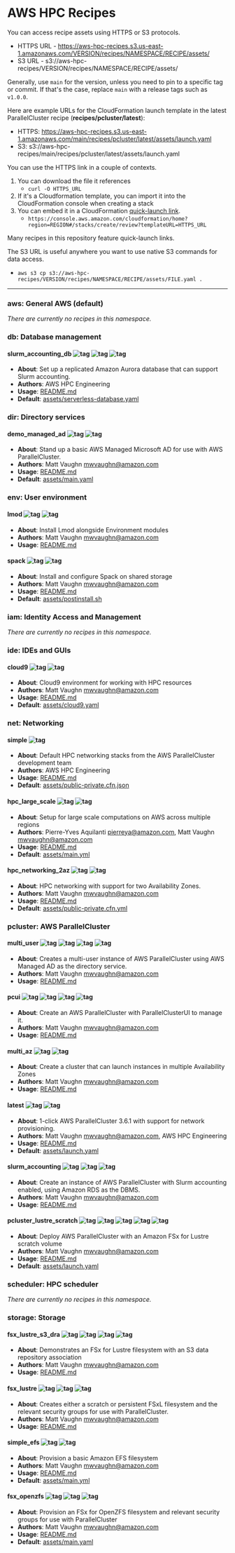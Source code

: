 # AWS HPC Recipes

You can access recipe assets using HTTPS or S3 protocols.
* HTTPS URL - https://aws-hpc-recipes.s3.us-east-1.amazonaws.com/VERSION/recipes/NAMESPACE/RECIPE/assets/
* S3 URL - s3://aws-hpc-recipes/VERSION/recipes/NAMESPACE/RECIPE/assets/

Generally, use `main` for the version, unless you need to pin to a specific tag or commit. If that's the case, replace `main` with a release tags such as `v1.0.0`. 

Here are example URLs for the CloudFormation launch template in the latest ParallelCluster recipe (**recipes/pcluster/latest**):
* HTTPS: https://aws-hpc-recipes.s3.us-east-1.amazonaws.com/main/recipes/pcluster/latest/assets/launch.yaml
* S3: s3://aws-hpc-recipes/main/recipes/pcluster/latest/assets/launch.yaml

You can use the HTTPS link in a couple of contexts.
1. You can download the file it references
    * `curl -O HTTPS_URL`
2. If it's a Cloudformation template, you can import it into the CloudFormation console when creating a stack
3. You can embed it in a CloudFormation [quick-launch link](https://docs.aws.amazon.com/AWSCloudFormation/latest/UserGuide/cfn-console-create-stacks-quick-create-links.html).
    * `https://console.aws.amazon.com/cloudformation/home?region=REGION#/stacks/create/review?templateURL=HTTPS_URL`

Many recipes in this repository feature quick-launch links. 

The S3 URL is useful anywhere you want to use native S3 commands for data access. 
* `aws s3 cp s3://aws-hpc-recipes/VERSION/recipes/NAMESPACE/RECIPE/assets/FILE.yaml .`

----

### aws: General AWS (default)

*There are currently no recipes in this namespace.*
### db: Database management

#### slurm_accounting_db ![tag](https://img.shields.io/badge/-core-%23146EB4) ![tag](https://img.shields.io/badge/-rds-%237DCEA0) ![tag](https://img.shields.io/badge/-parallelcluster-%23FF9900) 

* **About**: Set up a replicated Amazon Aurora database that can support Slurm accounting.
* **Authors**: AWS HPC Engineering
* **Usage**: [README.md](db/slurm_accounting_db/README.md)
* **Default**: [assets/serverless-database.yaml](https://aws-hpc-recipes.s3.us-east-1.amazonaws.com/main/recipes/db/slurm_accounting_db/assets/serverless-database.yaml)

### dir: Directory services

#### demo_managed_ad ![tag](https://img.shields.io/badge/-experimental-%23D9534F) ![tag](https://img.shields.io/badge/-core-%23146EB4) 

* **About**: Stand up a basic AWS Managed Microsoft AD for use with AWS ParallelCluster.
* **Authors**: Matt Vaughn <mwvaughn@amazon.com>
* **Usage**: [README.md](dir/demo_managed_ad/README.md)
* **Default**: [assets/main.yaml](https://aws-hpc-recipes.s3.us-east-1.amazonaws.com/main/recipes/dir/demo_managed_ad/assets/main.yaml)

### env: User environment

#### lmod ![tag](https://img.shields.io/badge/-experimental-%23D9534F) ![tag](https://img.shields.io/badge/-community-%2317202A) 

* **About**: Install Lmod alongside Environment modules
* **Authors**: Matt Vaughn <mwvaughn@amazon.com>
* **Usage**: [README.md](env/lmod/README.md)

#### spack ![tag](https://img.shields.io/badge/-experimental-%23D9534F) ![tag](https://img.shields.io/badge/-community-%2317202A) 

* **About**: Install and configure Spack on shared storage
* **Authors**: Matt Vaughn <mwvaughn@amazon.com>
* **Usage**: [README.md](env/spack/README.md)
* **Default**: [assets/postinstall.sh](https://aws-hpc-recipes.s3.us-east-1.amazonaws.com/main/recipes/env/spack/assets/postinstall.sh)

### iam: Identity Access and Management

*There are currently no recipes in this namespace.*
### ide: IDEs and GUIs

#### cloud9 ![tag](https://img.shields.io/badge/-core-%23146EB4) ![tag](https://img.shields.io/badge/-experimental-%23D9534F) 

* **About**: Cloud9 environment for working with HPC resources
* **Authors**: Matt Vaughn <mwvaughn@amazon.com>
* **Usage**: [README.md](ide/cloud9/README.md)
* **Default**: [assets/cloud9.yaml](https://aws-hpc-recipes.s3.us-east-1.amazonaws.com/main/recipes/ide/cloud9/assets/cloud9.yaml)

### net: Networking

#### simple ![tag](https://img.shields.io/badge/-core-%23146EB4) 

* **About**: Default HPC networking stacks from the AWS ParallelCluster development team
* **Authors**: AWS HPC Engineering
* **Usage**: [README.md](net/simple/README.md)
* **Default**: [assets/public-private.cfn.json](https://aws-hpc-recipes.s3.us-east-1.amazonaws.com/main/recipes/net/simple/assets/public-private.cfn.json)
#### hpc_large_scale ![tag](https://img.shields.io/badge/-experimental-%23D9534F) ![tag](https://img.shields.io/badge/-core-%23146EB4) 

* **About**: Setup for large scale computations on AWS across multiple regions
* **Authors**: Pierre-Yves Aquilanti <pierreya@amazon.com>, Matt Vaughn <mwvaughn@amazon.com>
* **Usage**: [README.md](net/hpc_large_scale/README.md)
* **Default**: [assets/main.yml](https://aws-hpc-recipes.s3.us-east-1.amazonaws.com/main/recipes/net/hpc_large_scale/assets/main.yml)
#### hpc_networking_2az ![tag](https://img.shields.io/badge/-core-%23146EB4) ![tag](https://img.shields.io/badge/-experimental-%23D9534F) 

* **About**: HPC networking with support for two Availability Zones.
* **Authors**: Matt Vaughn <mwvaughn@amazon.com>
* **Usage**: [README.md](net/hpc_networking_2az/README.md)
* **Default**: [assets/public-private.cfn.yml](https://aws-hpc-recipes.s3.us-east-1.amazonaws.com/main/recipes/net/hpc_networking_2az/assets/public-private.cfn.yml)

### pcluster: AWS ParallelCluster

#### multi_user ![tag](https://img.shields.io/badge/-parallelcluster-%23FF9900) ![tag](https://img.shields.io/badge/-activedirectory-%23AAB7B8) ![tag](https://img.shields.io/badge/-secretsmanager-%23AAB7B8) ![tag](https://img.shields.io/badge/-experimental-%23D9534F) 

* **About**: Creates a multi-user instance of AWS ParallelCluster using AWS Managed AD as the directory service.
* **Authors**: Matt Vaughn <mwvaughn@amazon.com>
* **Usage**: [README.md](pcluster/multi_user/README.md)

#### pcui ![tag](https://img.shields.io/badge/-parallelcluster-%23FF9900) ![tag](https://img.shields.io/badge/-cognito-%23AAB7B8) ![tag](https://img.shields.io/badge/-lambda-%23AAB7B8) ![tag](https://img.shields.io/badge/-experimental-%23D9534F) 

* **About**: Create an AWS ParallelCluster with ParallelClusterUI to manage it.
* **Authors**: Matt Vaughn <mwvaughn@amazon.com>
* **Usage**: [README.md](pcluster/pcui/README.md)

#### multi_az ![tag](https://img.shields.io/badge/-parallelcluster-%23FF9900) ![tag](https://img.shields.io/badge/-experimental-%23D9534F) 

* **About**: Create a cluster that can launch instances in multiple Availability Zones
* **Authors**: Matt Vaughn <mwvaughn@amazon.com>
* **Usage**: [README.md](pcluster/multi_az/README.md)

#### latest ![tag](https://img.shields.io/badge/-core-%23146EB4) ![tag](https://img.shields.io/badge/-parallelcluster-%23FF9900) 

* **About**: 1-click AWS ParallelCluster 3.6.1 with support for network provisioning.
* **Authors**: Matt Vaughn <mwvaughn@amazon.com>, AWS HPC Engineering
* **Usage**: [README.md](pcluster/latest/README.md)
* **Default**: [assets/launch.yaml](https://aws-hpc-recipes.s3.us-east-1.amazonaws.com/main/recipes/pcluster/latest/assets/launch.yaml)
#### slurm_accounting ![tag](https://img.shields.io/badge/-parallelcluster-%23FF9900) ![tag](https://img.shields.io/badge/-rds-%237DCEA0) ![tag](https://img.shields.io/badge/-experimental-%23D9534F) 

* **About**: Create an instance of AWS ParallelCluster with Slurm accounting enabled, using Amazon RDS as the DBMS.
* **Authors**: Matt Vaughn <mwvaughn@amazon.com>
* **Usage**: [README.md](pcluster/slurm_accounting/README.md)

#### pcluster_lustre_scratch ![tag](https://img.shields.io/badge/-core-%23146EB4) ![tag](https://img.shields.io/badge/-experimental-%23D9534F) ![tag](https://img.shields.io/badge/-parallelcluster-%23FF9900) ![tag](https://img.shields.io/badge/-fsx-%237DCEA0) ![tag](https://img.shields.io/badge/-lustre-%23AAB7B8) 

* **About**: Deploy AWS ParallelCluster with an Amazon FSx for Lustre scratch volume
* **Authors**: Matt Vaughn <mwvaughn@amazon.com>
* **Usage**: [README.md](pcluster/pcluster_lustre_scratch/README.md)
* **Default**: [assets/launch.yaml](https://aws-hpc-recipes.s3.us-east-1.amazonaws.com/main/recipes/pcluster/pcluster_lustre_scratch/assets/launch.yaml)

### scheduler: HPC scheduler

*There are currently no recipes in this namespace.*
### storage: Storage

#### fsx_lustre_s3_dra ![tag](https://img.shields.io/badge/-fsx-%237DCEA0) ![tag](https://img.shields.io/badge/-lustre-%23AAB7B8) ![tag](https://img.shields.io/badge/-s3-%237DCEA0) ![tag](https://img.shields.io/badge/-experimental-%23D9534F) 

* **About**: Demonstrates an FSx for Lustre filesystem with an S3 data repository association
* **Authors**: Matt Vaughn <mwvaughn@amazon.com>
* **Usage**: [README.md](storage/fsx_lustre_s3_dra/README.md)

#### fsx_lustre ![tag](https://img.shields.io/badge/-core-%23146EB4) ![tag](https://img.shields.io/badge/-fsx-%237DCEA0) ![tag](https://img.shields.io/badge/-parallelcluster-%23FF9900) 

* **About**: Creates either a scratch or persistent FSxL filesystem and the relevant security groups for use with ParallelCluster.
* **Authors**: Matt Vaughn <mwvaughn@amazon.com>
* **Usage**: [README.md](storage/fsx_lustre/README.md)

#### simple_efs ![tag](https://img.shields.io/badge/-core-%23146EB4) ![tag](https://img.shields.io/badge/-experimental-%23D9534F) 

* **About**: Provision a basic Amazon EFS filesystem
* **Authors**: Matt Vaughn <mwvaughn@amazon.com>
* **Usage**: [README.md](storage/simple_efs/README.md)
* **Default**: [assets/main.yml](https://aws-hpc-recipes.s3.us-east-1.amazonaws.com/main/recipes/storage/simple_efs/assets/main.yml)
#### fsx_openzfs ![tag](https://img.shields.io/badge/-community-%2317202A) ![tag](https://img.shields.io/badge/-experimental-%23D9534F) ![tag](https://img.shields.io/badge/-efs-%237DCEA0) 

* **About**: Provision an FSx for OpenZFS filesystem and relevant security groups for use with ParallelCluster
* **Authors**: Matt Vaughn <mwvaughn@amazon.com>
* **Usage**: [README.md](storage/fsx_openzfs/README.md)
* **Default**: [assets/main.yaml](https://aws-hpc-recipes.s3.us-east-1.amazonaws.com/main/recipes/storage/fsx_openzfs/assets/main.yaml)

